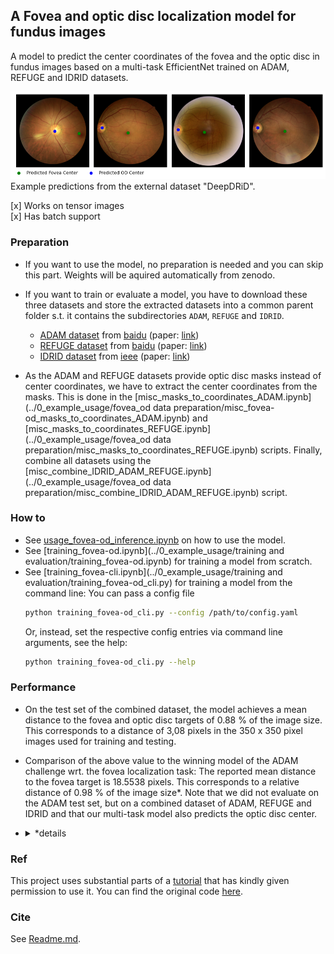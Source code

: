 ## A Fovea and optic disc localization model for fundus images
A model to predict the center coordinates of the fovea and the optic disc in fundus images based on a multi-task EfficientNet trained on ADAM, REFUGE and IDRID datasets.

<img src="../fundus_image_toolbox/fovea_od_localization/ex1.png" alt="Example image" width="800"/>
<br>Example predictions from the external dataset "DeepDRiD".

<br>

[x] Works on tensor images <br>
[x] Has batch support

### Preparation
- If you want to use the model, no preparation is needed and you can skip this part. Weights will be aquired automatically from zenodo.
- If you want to train or evaluate a model, you have to download these three datasets and store the extracted datasets into a common parent folder s.t. it contains the subdirectories `ADAM`, `REFUGE` and `IDRID`.
    - [ADAM dataset](https://doi.org/10.48550/arXiv.2202.07983) from [baidu](https://ai.baidu.com/broad/download) (paper: [link](https://doi.org/10.1109/TMI.2022.3172773))
    - [REFUGE dataset](https://doi.org/10.48550/arXiv.1910.03667) from [baidu](https://ai.baidu.com/broad/download) (paper: [link](https://doi.org/10.1016/j.media.2019.101570))
    - [IDRID dataset](https://doi.org/10.1016/j.media.2019.101561) from [ieee](https://ieee-dataport.org/open-access/indian-diabetic-retinopathy-image-dataset-idrid) (paper: [link](https://doi.org/10.1016/j.media.2019.101561))

- As the ADAM and REFUGE datasets provide optic disc masks instead of center coordinates, we have to extract the center coordinates from the masks. This is done in the [misc_masks_to_coordinates_ADAM.ipynb](../0_example_usage/fovea_od data preparation/misc_fovea-od_masks_to_coordinates_ADAM.ipynb) and [misc_masks_to_coordinates_REFUGE.ipynb](../0_example_usage/fovea_od data preparation/misc_masks_to_coordinates_REFUGE.ipynb) scripts. Finally, combine all datasets using the [misc_combine_IDRID_ADAM_REFUGE.ipynb](../0_example_usage/fovea_od data preparation/misc_combine_IDRID_ADAM_REFUGE.ipynb) script.

### How to
- See [usage_fovea-od_inference.ipynb](../0_example_usage/usage_fovea-od_inference.ipynb) on how to use the model.
- See [training_fovea-od.ipynb](../0_example_usage/training and evaluation/training_fovea-od.ipynb) for training a model from scratch.
- See [training_fovea-cli.ipynb](../0_example_usage/training and evaluation/training_fovea-od_cli.py) for training a model from the command line:
    You can pass a config file
    ```bash
    python training_fovea-od_cli.py --config /path/to/config.yaml
    ```
    Or, instead, set the respective config entries via command line arguments, see the help:
    ```bash
    python training_fovea-od_cli.py --help
    ```

### Performance
- On the test set of the combined dataset, the model achieves a mean distance to the fovea and optic disc targets of 0.88 % of the image size. This corresponds to a distance of 3,08 pixels in the 350 x 350 pixel images used for training and testing.
- Comparison of the above value to the winning model of the ADAM challenge wrt. the fovea localization task: The reported mean distance to the fovea target is 18.5538 pixels. This corresponds to a relative distance of 0.98 % of the image size*. Note that we did not evaluate on the ADAM test set, but on a combined dataset of ADAM, REFUGE and IDRID and that our multi-task model also predicts the optic disc center.

- <details>
    <summary>*details</summary>
    The ADAM dataset consists of 824 images sized 2124 x 2056 pixels and 376 images sized 1444 x 1444 pixels. The average side length of a squared image would be 0.5 * ((824(2124 + 2056)+376(1444*2)) / 1200) = 1887.59 pixels. Hence, the normalized distance of the winning model of the ADAM challenge is 18.5538 pixels / 1887.59 pixels = 0.0098.
    </details>

### Ref
This project uses substantial parts of a [tutorial](https://python.plainenglish.io/single-object-detection-with-pytorch-step-by-step-96430358ae9d) that has kindly given permission to use it. You can find the original code [here](https://github.com/dorzv/ComputerVision/blob/cc41b9d40af2b8b878f1352ec1308f031ad5b3f6/single_object_detection/Pytorch_Single_Object_Detection.ipynb).


### Cite
See [Readme.md](../Readme.md#cite).